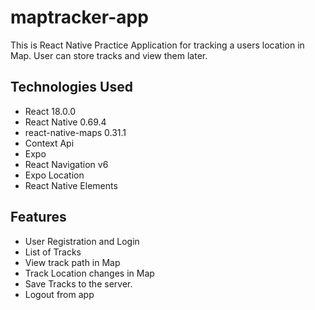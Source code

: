 # maptracker-app
This is React Native Practice Application for tracking a users location in Map. User can store tracks and view them later.

## Technologies Used
* React 18.0.0
* React Native 0.69.4
* react-native-maps 0.31.1
* Context Api
* Expo
* React Navigation v6
* Expo Location
* React Native Elements

## Features
* User Registration and Login
* List of Tracks
* View track path in Map
* Track Location changes in Map
* Save Tracks to the server.
* Logout from app
